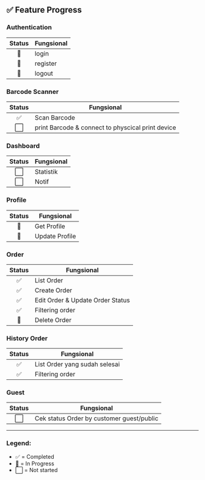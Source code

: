 ## ✅ Feature Progress

### Authentication

| Status | Fungsional              |
| :----: | ----------------------- |
|   🚧   | login                   |
|   🚧   | register                |
|   🚧   | logout                  |

### Barcode Scanner

| Status | Fungsional                                               |
| :----: | -------------------------------------------------------- |
|   ✅   | Scan Barcode |
| ⬜ | print Barcode & connect to physcical print device |

### Dashboard

| Status | Fungsional                                               |
| :----: | -------------------------------------------------------- |
|   ⬜   | Statistik |
|   ⬜   | Notif |


### Profile

| Status | Fungsional |
| :----: | -------------------------------------------------------- |
| 🚧 | Get Profile |
| 🚧 | Update Profile |

### Order

| Status | Fungsional |
| :----: | -------------------------------------------------------- |
| ✅ | List Order |
| ✅ | Create Order |
| ✅ | Edit Order & Update Order Status |
| ✅ | Filtering order |
| 🚧 | Delete Order |

### History Order

| Status | Fungsional |
| :----: | -------------------------------------------------------- |
| ✅ | List Order yang sudah selesai |
| ✅ | Filtering order |

### Guest

| Status | Fungsional |
| :----: | -------------------------------------------------------- |
| ⬜ | Cek status Order by customer guest/public |

---

### Legend:

- ✅ = Completed
- 🚧 = In Progress
- ⬜ = Not started
